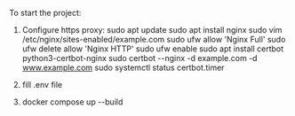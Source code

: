 To start the project:
1. Configure https proxy:
sudo apt update
sudo apt install nginx
sudo vim /etc/nginx/sites-enabled/example.com
sudo ufw allow 'Nginx Full'
sudo ufw delete allow 'Nginx HTTP'
sudo ufw enable
sudo apt install certbot python3-certbot-nginx
sudo certbot --nginx -d example.com -d www.example.com
sudo systemctl status certbot.timer

2. fill .env file
3. docker compose up --build

